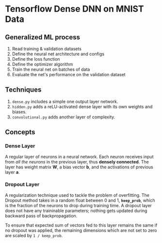 # Tensorflow Dense DNN on MNIST Data

## Generalized ML process
1. Read training & validation datasets
2. Define the neural net architecture and configs
3. Define the loss function
4. Define the optimizer algorithm
5. Train the neural net on batches of data
6. Evaluate the net's performance on the validation dataset

## Techniques
1. `dense.py` includes a simple one output layer network.
2. `hidden.py` adds a reLU-activated dense layer with its own weights and biases.
3. `convolutional.py` adds another layer of complexity.

## Concepts

### Dense Layer
A regular layer of neurons in a neural network. Each neuron receives input from *all the neurons* in the previous layer, thus **densely connected**. The layer has weight matrix **W**, a bias vector **b**, and the activations of previous layer **a**.

### Dropout Layer
A regularization technique used to tackle the problem of overfitting. The Dropout method takes in a random float between 0 and 1, **`keep_prob`**, which is the fraction of the neurons to drop during training time. A dropout layer does not have any traininable parameters; nothing gets updated during backward pass of backpropagation.

To ensure that expected sum of vectors fed to this layer remains the same if no dropout was applied, the remaining dimensions which are not set to zero are scaled by `1 / keep_prob`.